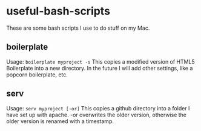 useful-bash-scripts
===================

These are some bash scripts I use to do stuff on my Mac.

boilerplate
--------------
Usage: `boilerplate myproject -s`
This copies a modified version of HTML5 Boilerplate into a new directory. In the future I will add other settings, like a popcorn boilerplate, etc.

serv
--------------
Usage: `serv myproject [-or]`
This copies a github directory into a folder I have set up with apache.
-or overwrites the older version, otherwise the older version is renamed with a timestamp.